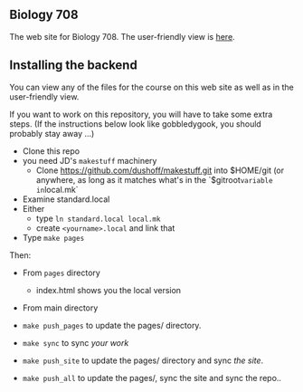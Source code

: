 ## Biology 708

The web site for Biology 708. The user-friendly view is [here](https://mac-theobio.github.io/QMEE/index.html).

##  Installing the backend

You can view any of the files for the course on this web site as well as in the user-friendly view.

If you want to work on this repository, you will have to take some extra steps. (If the instructions below look like gobbledygook, you should probably stay away ...)

* Clone this repo
* you need JD's `makestuff` machinery
    * Clone https://github.com/dushoff/makestuff.git into $HOME/git (or anywhere, as long as it matches what's in the `$gitroot` variable in `local.mk`
* Examine standard.local
* Either
  * type `ln standard.local local.mk`
  * create `<yourname>.local` and link that
* Type `make pages`

Then:

* From `pages` directory
  * <open> index.html shows you the local version

* From main directory
* `make push_pages` to update the pages/ directory. 
* `make sync` to sync _your work_
* `make push_site` to update the pages/ directory and sync _the site_.
* `make push_all` to update the pages/, sync the site and sync the repo..

